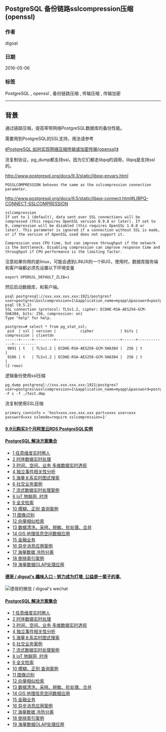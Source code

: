 ## PostgreSQL 备份链路sslcompression压缩 (openssl)  
                                                                                                                                                                                   
### 作者                                                                                                                                                                                   
digoal                                                                                                                                                                                   
                                                                                                                                                                                   
### 日期                                                                                                                                                                                   
2016-05-06                                                                                                                                                                             
                                                                                                                                                                                   
### 标签                                                                                                                                                                                   
PostgreSQL , openssl , 备份链路压缩 , 传输压缩 , 传输加密     
                                                                                                                                                                                   
----                                                                                                                                                                                   
                                                                                                                                                                                   
## 背景                                                                       
通过链路压缩，提高窄带网络PostgreSQL数据库的备份性能。    
  
需要用到PostgreSQL的SSL支持，用法请参考    
  
[《PostgreSQL 如何实现网络压缩传输或加密传输(openssl)》](../201305/20130522_01.md)    
  
流复制协议，pg_dump都支持ssl，因为它们都走libpq的调用，libpq是支持ssl的。    
  
http://www.postgresql.org/docs/9.3/static/libpq-envars.html  
  
```  
PGSSLCOMPRESSION behaves the same as the sslcompression connection parameter.  
```  
  
http://www.postgresql.org/docs/9.5/static/libpq-connect.html#LIBPQ-CONNECT-SSLCOMPRESSION  
  
```  
sslcompression  
If set to 1 (default), data sent over SSL connections will be compressed (this requires OpenSSL version 0.9.8 or later). If set to 0, compression will be disabled (this requires OpenSSL 1.0.0 or later). This parameter is ignored if a connection without SSL is made, or if the version of OpenSSL used does not support it.  
  
Compression uses CPU time, but can improve throughput if the network is the bottleneck. Disabling compression can improve response time and throughput if CPU performance is the limiting factor.  
```  
  
注意如果你用的是linux，可能会遇到LINUX的一个BUG，使用时，数据库服务端和客户端都必须先设置以下环境变量      
  
```  
export OPENSSL_DEFAULT_ZLIB=1  
```  
  
然后启动数据库，和客户端。    
  
```  
psql postgresql://xxx.xxx.xxx.xxx:1921/postgres?user=postgres\&sslcompression=1\&application_name=myapp\&password=postgres\&sslmode=require  
psql (9.5.2)  
SSL connection (protocol: TLSv1.2, cipher: ECDHE-RSA-AES256-GCM-SHA384, bits: 256, compression: on)  
Type "help" for help.  
  
postgres=# select * from pg_stat_ssl;  
 pid  | ssl | version |           cipher            | bits | compression | clientdn   
------+-----+---------+-----------------------------+------+-------------+----------  
 9091 | t   | TLSv1.2 | ECDHE-RSA-AES256-GCM-SHA384 |  256 | t           |   
 9106 | t   | TLSv1.2 | ECDHE-RSA-AES256-GCM-SHA384 |  256 | t           |   
(2 rows)  
```  
  
逻辑备份使用ssl压缩    
  
```  
pg_dump postgresql://xxx.xxx.xxx.xxx:1921/postgres?user=postgres\&sslcompression=1\&application_name=myapp\&password=postgres\&sslmode=require -F c -f ./test.dmp  
```  
  
流复制使用SSL压缩    
  
```  
primary_conninfo = 'host=xxx.xxx.xxx.xxx port=xxxx user=xxx password=xxx sslmode=require sslcompression=1'  
```  
  
  
  
  
  
  
  
  
  
  
  
  
  
  
  
  
  
  
  
  
  
  
  
  
  
  
  
  
  
  
  
  
  
  
  
  
  
  
  
  
  
  
  
  
  
  
#### [9.9元购买3个月阿里云RDS PostgreSQL实例](https://www.aliyun.com/database/postgresqlactivity "57258f76c37864c6e6d23383d05714ea")
  
  
#### [PostgreSQL 解决方案集合](https://yq.aliyun.com/topic/118 "40cff096e9ed7122c512b35d8561d9c8")
- [1 任意维度实时圈人](https://yq.aliyun.com/topic/118 "40cff096e9ed7122c512b35d8561d9c8")
- [2 时序数据实时处理](https://yq.aliyun.com/topic/118 "40cff096e9ed7122c512b35d8561d9c8")
- [3 时间、空间、业务 多维数据实时透视](https://yq.aliyun.com/topic/118 "40cff096e9ed7122c512b35d8561d9c8")
- [4 独立事件相关性分析](https://yq.aliyun.com/topic/118 "40cff096e9ed7122c512b35d8561d9c8")
- [5 海量关系实时图式搜索](https://yq.aliyun.com/topic/118 "40cff096e9ed7122c512b35d8561d9c8")
- [6 社交业务案例](https://yq.aliyun.com/topic/118 "40cff096e9ed7122c512b35d8561d9c8")
- [7 流式数据实时处理案例](https://yq.aliyun.com/topic/118 "40cff096e9ed7122c512b35d8561d9c8")
- [8 IoT 物联网, 时序](https://yq.aliyun.com/topic/118 "40cff096e9ed7122c512b35d8561d9c8")
- [9 全文检索](https://yq.aliyun.com/topic/118 "40cff096e9ed7122c512b35d8561d9c8")
- [10 模糊、正则 查询案例](https://yq.aliyun.com/topic/118 "40cff096e9ed7122c512b35d8561d9c8")
- [11 图像识别](https://yq.aliyun.com/topic/118 "40cff096e9ed7122c512b35d8561d9c8")
- [12 向量相似检索](https://yq.aliyun.com/topic/118 "40cff096e9ed7122c512b35d8561d9c8")
- [13 数据清洗、采样、脱敏、批处理、合并](https://yq.aliyun.com/topic/118 "40cff096e9ed7122c512b35d8561d9c8")
- [14 GIS 地理信息空间数据应用](https://yq.aliyun.com/topic/118 "40cff096e9ed7122c512b35d8561d9c8")
- [15 金融业务](https://yq.aliyun.com/topic/118 "40cff096e9ed7122c512b35d8561d9c8")
- [16 异步消息应用案例](https://yq.aliyun.com/topic/118 "40cff096e9ed7122c512b35d8561d9c8")
- [17 海量数据 冷热分离](https://yq.aliyun.com/topic/118 "40cff096e9ed7122c512b35d8561d9c8")
- [18 倒排索引案例](https://yq.aliyun.com/topic/118 "40cff096e9ed7122c512b35d8561d9c8")
- [19 海量数据OLAP处理应用](https://yq.aliyun.com/topic/118 "40cff096e9ed7122c512b35d8561d9c8")
  
  
#### [德哥 / digoal's 趣味入口 - 努力成为灯塔, 公益是一辈子的事.](https://github.com/digoal/blog/blob/master/README.md "22709685feb7cab07d30f30387f0a9ae")
  
  
![德哥的微信 / digoal's wechat](../pic/digoal_weixin.jpg "f7ad92eeba24523fd47a6e1a0e691b59")
  
  
#### [PostgreSQL 解决方案集合](https://yq.aliyun.com/topic/118 "40cff096e9ed7122c512b35d8561d9c8")
- [1 任意维度实时圈人](https://yq.aliyun.com/topic/118 "40cff096e9ed7122c512b35d8561d9c8")
- [2 时序数据实时处理](https://yq.aliyun.com/topic/118 "40cff096e9ed7122c512b35d8561d9c8")
- [3 时间、空间、业务 多维数据实时透视](https://yq.aliyun.com/topic/118 "40cff096e9ed7122c512b35d8561d9c8")
- [4 独立事件相关性分析](https://yq.aliyun.com/topic/118 "40cff096e9ed7122c512b35d8561d9c8")
- [5 海量关系实时图式搜索](https://yq.aliyun.com/topic/118 "40cff096e9ed7122c512b35d8561d9c8")
- [6 社交业务案例](https://yq.aliyun.com/topic/118 "40cff096e9ed7122c512b35d8561d9c8")
- [7 流式数据实时处理案例](https://yq.aliyun.com/topic/118 "40cff096e9ed7122c512b35d8561d9c8")
- [8 IoT 物联网, 时序](https://yq.aliyun.com/topic/118 "40cff096e9ed7122c512b35d8561d9c8")
- [9 全文检索](https://yq.aliyun.com/topic/118 "40cff096e9ed7122c512b35d8561d9c8")
- [10 模糊、正则 查询案例](https://yq.aliyun.com/topic/118 "40cff096e9ed7122c512b35d8561d9c8")
- [11 图像识别](https://yq.aliyun.com/topic/118 "40cff096e9ed7122c512b35d8561d9c8")
- [12 向量相似检索](https://yq.aliyun.com/topic/118 "40cff096e9ed7122c512b35d8561d9c8")
- [13 数据清洗、采样、脱敏、批处理、合并](https://yq.aliyun.com/topic/118 "40cff096e9ed7122c512b35d8561d9c8")
- [14 GIS 地理信息空间数据应用](https://yq.aliyun.com/topic/118 "40cff096e9ed7122c512b35d8561d9c8")
- [15 金融业务](https://yq.aliyun.com/topic/118 "40cff096e9ed7122c512b35d8561d9c8")
- [16 异步消息应用案例](https://yq.aliyun.com/topic/118 "40cff096e9ed7122c512b35d8561d9c8")
- [17 海量数据 冷热分离](https://yq.aliyun.com/topic/118 "40cff096e9ed7122c512b35d8561d9c8")
- [18 倒排索引案例](https://yq.aliyun.com/topic/118 "40cff096e9ed7122c512b35d8561d9c8")
- [19 海量数据OLAP处理应用](https://yq.aliyun.com/topic/118 "40cff096e9ed7122c512b35d8561d9c8")
  
